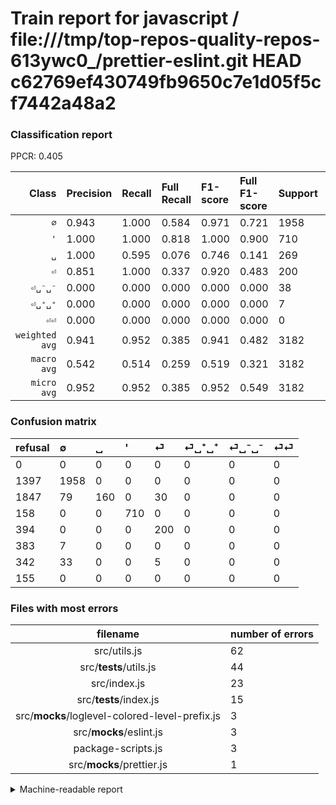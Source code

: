 # Train report for javascript / file:///tmp/top-repos-quality-repos-613ywc0_/prettier-eslint.git HEAD c62769ef430749fb9650c7e1d05f5cf7442a48a2

### Classification report

PPCR: 0.405

| Class | Precision | Recall | Full Recall | F1-score | Full F1-score | Support | Full Support | PPCR |
|------:|:----------|:-------|:------------|:---------|:---------|:--------|:-------------|:-----|
| `∅` | 0.943| 1.000| 0.584| 0.971| 0.721| 1958| 3355| 0.584 |
| `'` | 1.000| 1.000| 0.818| 1.000| 0.900| 710| 868| 0.818 |
| `␣` | 1.000| 0.595| 0.076| 0.746| 0.141| 269| 2116| 0.127 |
| `⏎` | 0.851| 1.000| 0.337| 0.920| 0.483| 200| 594| 0.337 |
| `⏎␣⁻␣⁻` | 0.000| 0.000| 0.000| 0.000| 0.000| 38| 380| 0.100 |
| `⏎␣⁺␣⁺` | 0.000| 0.000| 0.000| 0.000| 0.000| 7| 390| 0.018 |
| `⏎⏎` | 0.000| 0.000| 0.000| 0.000| 0.000| 0| 155| 0.000 |
| `weighted avg` | 0.941| 0.952| 0.385| 0.941| 0.482| 3182| 7858| 0.405 |
| `macro avg` | 0.542| 0.514| 0.259| 0.519| 0.321| 3182| 7858| 0.405 |
| `micro avg` | 0.952| 0.952| 0.385| 0.952| 0.549| 3182| 7858| 0.405 |

### Confusion matrix

|refusal|  ∅| ␣| '| ⏎| ⏎␣⁺␣⁺| ⏎␣⁻␣⁻| ⏎⏎| 
|:---|:---|:---|:---|:---|:---|:---|:---|
|0 |0 |0 |0 |0 |0 |0 |0 |
|1397 |1958 |0 |0 |0 |0 |0 |0 |
|1847 |79 |160 |0 |30 |0 |0 |0 |
|158 |0 |0 |710 |0 |0 |0 |0 |
|394 |0 |0 |0 |200 |0 |0 |0 |
|383 |7 |0 |0 |0 |0 |0 |0 |
|342 |33 |0 |0 |5 |0 |0 |0 |
|155 |0 |0 |0 |0 |0 |0 |0 |

### Files with most errors

| filename | number of errors|
|:----:|:-----|
| src/utils.js | 62 |
| src/__tests__/utils.js | 44 |
| src/index.js | 23 |
| src/__tests__/index.js | 15 |
| src/__mocks__/loglevel-colored-level-prefix.js | 3 |
| src/__mocks__/eslint.js | 3 |
| package-scripts.js | 3 |
| src/__mocks__/prettier.js | 1 |

<details>
    <summary>Machine-readable report</summary>
```json
{
  "cl_report": {"\u0027": {"f1-score": 1.0, "precision": 1.0, "recall": 1.0, "support": 710}, "macro avg": {"f1-score": 0.5194241471898182, "precision": 0.5419670936424847, "recall": 0.5135422198619225, "support": 3182}, "micro avg": {"f1-score": 0.9516027655562539, "precision": 0.9516027655562539, "recall": 0.9516027655562539, "support": 3182}, "weighted avg": {"f1-score": 0.9411739463813886, "precision": 0.9412416004707536, "recall": 0.9516027655562539, "support": 3182}, "\u2205": {"f1-score": 0.9705080545229244, "precision": 0.9427058257101589, "recall": 1.0, "support": 1958}, "\u23ce": {"f1-score": 0.9195402298850576, "precision": 0.851063829787234, "recall": 1.0, "support": 200}, "\u23ce\u23ce": {"f1-score": 0.0, "precision": 0.0, "recall": 0.0, "support": 0}, "\u23ce\u2423\u207a\u2423\u207a": {"f1-score": 0.0, "precision": 0.0, "recall": 0.0, "support": 7}, "\u23ce\u2423\u207b\u2423\u207b": {"f1-score": 0.0, "precision": 0.0, "recall": 0.0, "support": 38}, "\u2423": {"f1-score": 0.7459207459207459, "precision": 1.0, "recall": 0.5947955390334573, "support": 269}},
  "cl_report_full": {"\u0027": {"f1-score": 0.899873257287706, "precision": 1.0, "recall": 0.8179723502304147, "support": 868}, "macro avg": {"f1-score": 0.32055613591234877, "precision": 0.5419670936424847, "recall": 0.2591276587196399, "support": 7858}, "micro avg": {"f1-score": 0.5485507246376812, "precision": 0.9516027655562539, "recall": 0.3853397811147875, "support": 7858}, "weighted avg": {"f1-score": 0.48153069873287213, "precision": 0.8465652787161109, "recall": 0.3853397811147875, "support": 7858}, "\u2205": {"f1-score": 0.7209131075110456, "precision": 0.9427058257101589, "recall": 0.5836065573770491, "support": 3355}, "\u23ce": {"f1-score": 0.48250904704463204, "precision": 0.851063829787234, "recall": 0.3367003367003367, "support": 594}, "\u23ce\u23ce": {"f1-score": 0.0, "precision": 0.0, "recall": 0.0, "support": 155}, "\u23ce\u2423\u207a\u2423\u207a": {"f1-score": 0.0, "precision": 0.0, "recall": 0.0, "support": 390}, "\u23ce\u2423\u207b\u2423\u207b": {"f1-score": 0.0, "precision": 0.0, "recall": 0.0, "support": 380}, "\u2423": {"f1-score": 0.14059753954305798, "precision": 1.0, "recall": 0.07561436672967864, "support": 2116}},
  "ppcr": 0.40493764316620007
}
```
</details>
